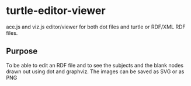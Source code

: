 # turtle-editor-viewer
ace.js and viz.js editor/viewer for both dot files and turtle or RDF/XML RDF files.

## Purpose
To be able to edit an RDF file and to see the subjects and the blank nodes drawn out using dot and graphviz.  The images can be saved as SVG or as PNG


